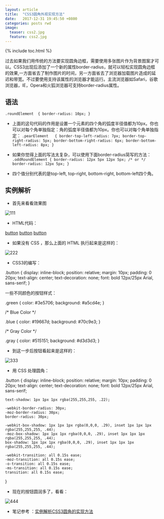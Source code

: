 ```yaml
---
layout: article
title:  "CSS3圆角外观实现方法"
date:   2017-12-31 19:45:50 +0800
categories: posts rwd
image:
  teaser: css2.jpg
  feature: css2.jpg
---
```



{% include toc.html %}

过去如果我们用传统的方法要实现圆角边框，需要使用多张图片作为背景图案才可以。CSS3出现后添加了一个新的属性border-radius，就可以轻松实现圆角边框的效果,一方面省去了制作图片的时间，另一方面省去了浏览器加载图片造成的延迟和带宽。不过要使用支持该属性的浏览器才能运行。主流浏览器如Safari，谷歌浏览器，IE，Opera和火狐浏览器可支持border-radius属性。

## 语法

`.roundElement	{
	border-radius: 10px;
}`

- 上面的这句代码的作用是设置一个元素的四个角的弧度半径值都为10px。你也可以对每个角单独指定：角的弧度半径值都为10px。你也可以对每个角单独指定：
`.pearElement	{
	border-top-left-radius: 7px;
	border-top-right-radius: 5px;
	border-bottom-right-radius: 6px;
	border-bottom-left-radius: 8px;
}`

- 如果你觉得上面的写法太复杂，可以使用下面border-radius简写的方法：
`.oddRoundElement {
	border-radius: 12px 5px 12px 5px;
	/* or */
	border-radius: 12px 5px;
}`

- 四个值分别代表的是top-left, top-right, bottom-right, bottom-left四个角。


## 实例解析

- 首先来看看效果图

![111](https://img.w3cschool.cn/attachments/day_161124/201611241036007177.png)

- HTML代码：

<a href="#" class="button green">button</a>
<a href="#" class="button blue">button</a>
<a href="#" class="button gray">button</a>

- 如果没有 CSS ，那么上面的 HTML 执行起来是这样的：

![222](https://img.w3cschool.cn/attachments/day_161124/201611241037139427.png)


- CSS3的编写：

.button {
    display: inline-block;
    position: relative;
    margin: 10px;
    padding: 0 20px;
    text-align: center;
    text-decoration: none;
    font: bold 12px/25px Arial, sans-serif;
}

一些不同颜色的按钮样式：

.green {
    color: #3e5706;
    background: #a5cd4e;
}
 
/* Blue Color */
 
.blue {
    color: #19667d;
    background: #70c9e3;
}
 
/* Gray Color */
 
.gray {
    color: #515151;
    background: #d3d3d3;
}

- 到这一步后按钮看起来是这样的：

![333](https://img.w3cschool.cn/attachments/day_161124/201611241038417738.png)


- 用 CSS 处理圆角：

.button {
    display: inline-block;
    position: relative;
    margin: 10px;
    padding: 0 20px;
    text-align: center;
    text-decoration: none;
    font: bold 12px/25px Arial, sans-serif;
 
    text-shadow: 1px 1px 1px rgba(255,255,255, .22);
 
    -webkit-border-radius: 30px;
    -moz-border-radius: 30px;
    border-radius: 30px;
 
    -webkit-box-shadow: 1px 1px 1px rgba(0,0,0, .29), inset 1px 1px 1px rgba(255,255,255, .44);
    -moz-box-shadow: 1px 1px 1px rgba(0,0,0, .29), inset 1px 1px 1px rgba(255,255,255, .44);
    box-shadow: 1px 1px 1px rgba(0,0,0, .29), inset 1px 1px 1px rgba(255,255,255, .44);
 
    -webkit-transition: all 0.15s ease;
    -moz-transition: all 0.15s ease;
    -o-transition: all 0.15s ease;
    -ms-transition: all 0.15s ease;
    transition: all 0.15s ease;
}


- 现在的按钮圆润多了，看看：

![444](https://img.w3cschool.cn/attachments/day_161124/201611241055539492.png)


- 笔记参考 ：<a href="https://www.w3cschool.cn/css3/css3-fillet.html?:display_count=yes" target="_blank">实例解析CSS3圆角的实现方法</a>





